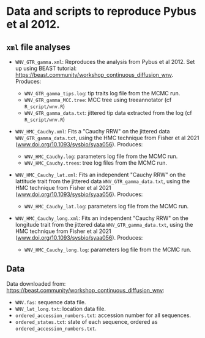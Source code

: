 # Data and scripts to reproduce Pybus et al 2012.

## `xml` file analyses

* `WNV_GTR_gamma.xml`: Reproduces the analysis from Pybus et al 2012.
   Set up using BEAST tutorial: https://beast.community/workshop_continuous_diffusion_wnv.
   Produces:
   * `WNV_GTR_gamma_tips.log`: tip traits log file from the MCMC run.
   * `WNV_GTR_gamma_MCC.tree`: MCC tree using treeannotator (cf `R_script/wnv.R`)
   * `WNV_GTR_gamma_data.txt`: jittered tip data extracted from the log (cf `R_script/wnv.R`)

* `WNV_HMC_Cauchy.xml`: Fits a "Cauchy RRW" on the jittered data `WNV_GTR_gamma_data.txt`,
  using the HMC technique from Fisher et al 2021 (www.doi.org/10.1093/sysbio/syaa056).
  Produces:
   * `WNV_HMC_Cauchy.log`: parameters log file from the MCMC run.
   * `WNV_HMC_Cauchy.trees`: tree log files from the MCMC run.
   
* `WNV_HMC_Cauchy_lat.xml`: Fits an independent "Cauchy RRW" on the lattitude trait from the jittered data `WNV_GTR_gamma_data.txt`,
  using the HMC technique from Fisher et al 2021 (www.doi.org/10.1093/sysbio/syaa056).
  Produces:
   * `WNV_HMC_Cauchy_lat.log`: parameters log file from the MCMC run.

* `WNV_HMC_Cauchy_long.xml`: Fits an independent "Cauchy RRW" on the longitude trait from the jittered data `WNV_GTR_gamma_data.txt`,
  using the HMC technique from Fisher et al 2021 (www.doi.org/10.1093/sysbio/syaa056).
  Produces:
   * `WNV_HMC_Cauchy_long.log`: parameters log file from the MCMC run.

## Data

Data downloaded from: https://beast.community/workshop_continuous_diffusion_wnv:

* `WNV.fas`: sequence data file.
* `WNV_lat_long.txt`: location data file.
* `ordered_accession_numbers.txt`: accession number for all sequences.
* `ordered_states.txt`: state of each sequence, ordered as `ordered_accession_numbers.txt`.
